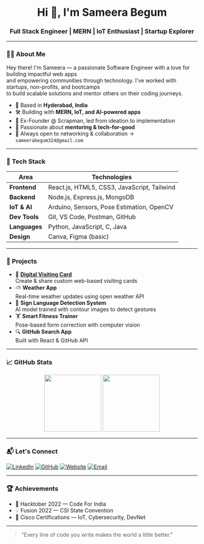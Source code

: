 <h1 align="center">Hi 👋, I'm Sameera Begum</h1>
<h3 align="center">Full Stack Engineer | MERN | IoT Enthusiast | Startup Explorer</h3>

---

### 👩‍💻 About Me

Hey there! I'm Sameera — a passionate Software Engineer with a love for building impactful web apps  
and empowering communities through technology. I’ve worked with startups, non-profits, and bootcamps  
to build scalable solutions and mentor others on their coding journeys.

- 📍 Based in **Hyderabad, India**
- 🛠️ Building with **MERN, IoT, and AI-powered apps**
- 🚀 Ex-Founder @ Scrapman, led from ideation to implementation
- 📢 Passionate about **mentoring & tech-for-good**
- 💬 Always open to networking & collaboration → `sameerabegum324@gmail.com`

---

### 🧰 Tech Stack

| Area      | Technologies |
|-----------|--------------|
| **Frontend** | React.js, HTML5, CSS3, JavaScript, Tailwind |
| **Backend** | Node.js, Express.js, MongoDB |
| **IoT & AI** | Arduino, Sensors, Pose Estimation, OpenCV |
| **Dev Tools** | Git, VS Code, Postman, GitHub |
| **Languages** | Python, JavaScript, C, Java |
| **Design** | Canva, Figma (basic) |

---

### 🌟 Projects

- 🔗 **[Digital Visiting Card](https://sameerabegum.com)**  
  Create & share custom web-based visiting cards  
- ⛅ **Weather App**  
  Real-time weather updates using open weather API  
- 🧠 **Sign Language Detection System**  
  AI model trained with contour images to detect gestures  
- 🏋️ **Smart Fitness Trainer**  
  Pose-based form correction with computer vision  
- 🔍 **GitHub Search App**  
  Built with React & GitHub API

---

### 📈 GitHub Stats

<p align="center">
  <img src="https://github-readme-stats.vercel.app/api?username=Sameera733&show_icons=true&theme=dark&border_radius=10" height="150" />
  <img src="https://github-readme-stats.vercel.app/api/top-langs/?username=Sameera733&layout=compact&theme=dark&border_radius=10" height="150" />
</p>

---

### 📬 Let's Connect

[![LinkedIn](https://img.shields.io/badge/LinkedIn-blue?style=for-the-badge&logo=linkedin)](https://linkedin.com/in/sameera-begum-b85390214)
[![GitHub](https://img.shields.io/badge/GitHub-000?style=for-the-badge&logo=github)](https://github.com/Sameera733)
[![Website](https://img.shields.io/badge/Portfolio-FF5722?style=for-the-badge&logo=Firefox)](https://sameerabegum.com)
[![Email](https://img.shields.io/badge/Email-D14836?style=for-the-badge&logo=gmail&logoColor=white)](mailto:sameerabegum324@gmail.com)

---

### 🏆 Achievements

- 🏅 Hacktober 2022 — Code For India
- 💡 Fusion 2022 — CSI State Convention
- 📜 Cisco Certifications — IoT, Cybersecurity, DevNet

---

> "Every line of code you write makes the world a little better."
